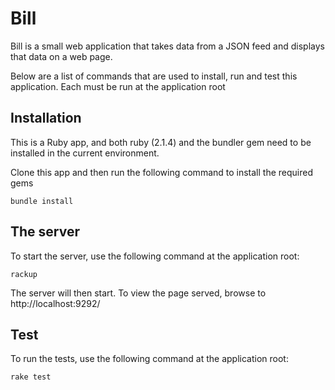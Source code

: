 Bill
====

Bill is a small web application that takes data from a JSON feed and displays 
that data on a web page.

Below are a list of commands that are used to install, run and test this 
application. Each must be run at the application root

Installation
------------
This is a Ruby app, and both ruby (2.1.4) and the bundler gem need to be 
installed in the current environment.

Clone this app and then run the following command to install the required gems

    bundle install

The server
----------
To start the server, use the following command at the application root:

    rackup

The server will then start. To view the page served, browse to
http://localhost:9292/

Test
----
To run the tests, use the following command at the application root:

    rake test

